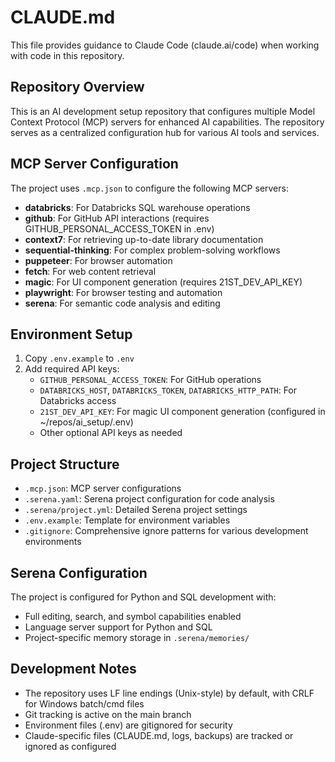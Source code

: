 # CLAUDE.md

This file provides guidance to Claude Code (claude.ai/code) when working with code in this repository.

## Repository Overview

This is an AI development setup repository that configures multiple Model Context Protocol (MCP) servers for enhanced AI capabilities. The repository serves as a centralized configuration hub for various AI tools and services.

## MCP Server Configuration

The project uses `.mcp.json` to configure the following MCP servers:
- **databricks**: For Databricks SQL warehouse operations
- **github**: For GitHub API interactions (requires GITHUB_PERSONAL_ACCESS_TOKEN in .env)
- **context7**: For retrieving up-to-date library documentation
- **sequential-thinking**: For complex problem-solving workflows
- **puppeteer**: For browser automation
- **fetch**: For web content retrieval
- **magic**: For UI component generation (requires 21ST_DEV_API_KEY)
- **playwright**: For browser testing and automation
- **serena**: For semantic code analysis and editing

## Environment Setup

1. Copy `.env.example` to `.env`
2. Add required API keys:
   - `GITHUB_PERSONAL_ACCESS_TOKEN`: For GitHub operations
   - `DATABRICKS_HOST`, `DATABRICKS_TOKEN`, `DATABRICKS_HTTP_PATH`: For Databricks access
   - `21ST_DEV_API_KEY`: For magic UI component generation (configured in ~/repos/ai_setup/.env)
   - Other optional API keys as needed

## Project Structure

- `.mcp.json`: MCP server configurations
- `.serena.yaml`: Serena project configuration for code analysis
- `.serena/project.yml`: Detailed Serena project settings
- `.env.example`: Template for environment variables
- `.gitignore`: Comprehensive ignore patterns for various development environments

## Serena Configuration

The project is configured for Python and SQL development with:
- Full editing, search, and symbol capabilities enabled
- Language server support for Python and SQL
- Project-specific memory storage in `.serena/memories/`

## Development Notes

- The repository uses LF line endings (Unix-style) by default, with CRLF for Windows batch/cmd files
- Git tracking is active on the main branch
- Environment files (.env) are gitignored for security
- Claude-specific files (CLAUDE.md, logs, backups) are tracked or ignored as configured